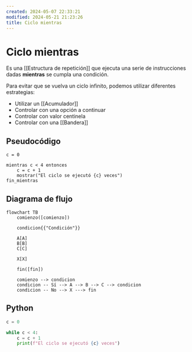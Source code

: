 ```yaml
---
created: 2024-05-07 22:33:21
modified: 2024-05-21 21:23:26
title: Ciclo mientras
---
```


# Ciclo mientras

Es una [[Estructura de repetición]] que ejecuta una serie de instrucciones dadas **mientras** se cumpla una condición.

Para evitar que se vuelva un ciclo infinito, podemos utilizar diferentes estrategias:

- Utilizar un [[Acumulador]]
- Controlar con una opción a continuar
- Controlar con valor centinela
- Controlar con una [[Bandera]]

## Pseudocódigo

```
c = 0

mientras c < 4 entonces
    c = c + 1
    mostrar("El ciclo se ejecutó {c} veces")
fin_mientras
```

## Diagrama de flujo

```mermaid
flowchart TB
	comienzo([comienzo])
    
    condicion{{"Condición"}}
    
    A[A]
    B[B]
    C[C]
    
    X[X]
    
	fin([fin])
    
	comienzo --> condicion
	condicion -- Sí --> A --> B --> C --> condicion
	condicion -- No --> X ---> fin
```

## Python

```python
c = 0

while c < 4:
    c = c + 1
    print(f"El ciclo se ejecutó {c} veces")
```
